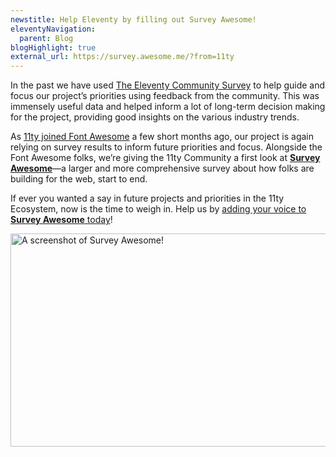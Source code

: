 ```yaml
---
newstitle: Help Eleventy by filling out Survey Awesome!
eleventyNavigation:
  parent: Blog
blogHighlight: true
external_url: https://survey.awesome.me/?from=11ty
---
```

In the past we have used [The Eleventy Community Survey](https://www.11ty.dev/blog/community-survey/) to help guide and focus our project’s priorities using feedback from the community. This was immensely useful data and helped inform a lot of long-term decision making for the project, providing good insights on the various industry trends.

As [11ty joined Font Awesome](https://www.11ty.dev/blog/eleventy-font-awesome/) a few short months ago, our project is again relying on survey results to inform future priorities and focus. Alongside the Font Awesome folks, we’re giving the 11ty Community a first look at [**Survey Awesome**](https://survey.awesome.me/?from=11ty)—a larger and more comprehensive survey about how folks are building for the web, start to end.

If ever you wanted a say in future projects and priorities in the 11ty Ecosystem, now is the time to weigh in. Help us by [adding your voice to **Survey Awesome** today](https://survey.awesome.me/?from=11ty)!

<a href="{{ external_url }}" class="elv-externalexempt opengraph-card">
  <img src="https://v1.screenshot.11ty.dev/{{ external_url | urlencode }}/opengraph/" alt="A screenshot of Survey Awesome!" loading="lazy" decoding="async" width="650" height="341">
</a>